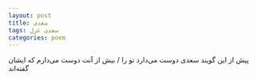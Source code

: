 ```yaml
---
layout: post
title: سعدی
tags: سعدی غزل
categories: poem
---
```


پیش از این گویند سعدی دوست می‌دارد تو را / بیش از آنت دوست می‌دارم که ایشان گفته‌اند
